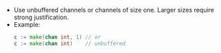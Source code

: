 - Use unbuffered channels or channels of size one. Larger sizes require strong justification.
- Example:
  ```go
  c := make(chan int, 1) // or
  c := make(chan int)    // unbuffered
  ```

